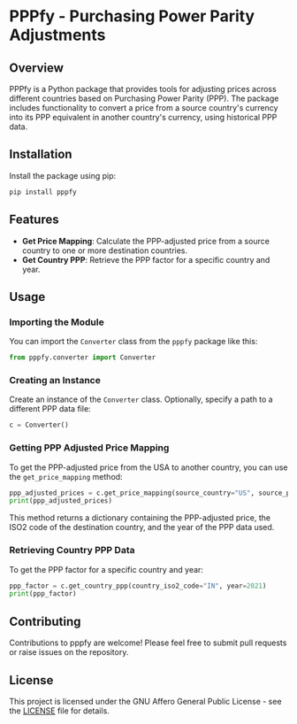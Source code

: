 # PPPfy - Purchasing Power Parity Adjustments

## Overview

PPPfy is a Python package that provides tools for adjusting prices across different countries based on Purchasing Power Parity (PPP). The package includes functionality to convert a price from a source country's currency into its PPP equivalent in another country's currency, using historical PPP data.

## Installation

Install the package using pip:

```bash
pip install pppfy
```

## Features

- **Get Price Mapping**: Calculate the PPP-adjusted price from a source country to one or more destination countries.
- **Get Country PPP**: Retrieve the PPP factor for a specific country and year.

## Usage

### Importing the Module

You can import the `Converter` class from the `pppfy` package like this:

```python
from pppfy.converter import Converter
```

### Creating an Instance

Create an instance of the `Converter` class. Optionally, specify a path to a different PPP data file:

```python
c = Converter()
```

### Getting PPP Adjusted Price Mapping

To get the PPP-adjusted price from the USA to another country, you can use the `get_price_mapping` method:

```python
ppp_adjusted_prices = c.get_price_mapping(source_country="US", source_price=79, destination_country="IN")
print(ppp_adjusted_prices)
```

This method returns a dictionary containing the PPP-adjusted price, the ISO2 code of the destination country, and the year of the PPP data used.

### Retrieving Country PPP Data

To get the PPP factor for a specific country and year:

```python
ppp_factor = c.get_country_ppp(country_iso2_code="IN", year=2021)
print(ppp_factor)
```

## Contributing

Contributions to pppfy are welcome! Please feel free to submit pull requests or raise issues on the repository.

## License

This project is licensed under the GNU Affero General Public License - see the [LICENSE](LICENSE) file for details.
